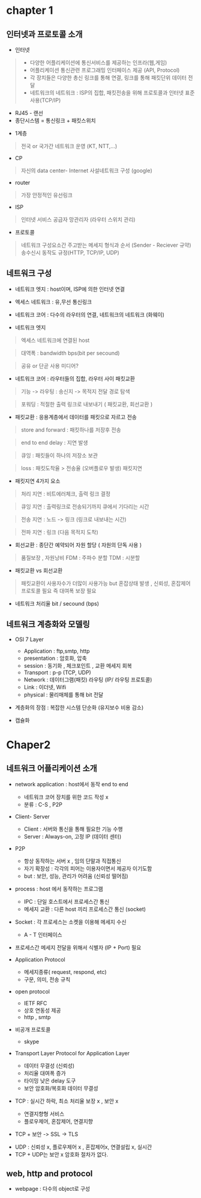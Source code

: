 # chapter 1
## 인터넷과 프로토콜 소개

- 인터넷
> - 다양한 어플리케이션에 통신서비스를 제공하는 인프라(웹,게임)
> - 어플리케이션 통신관련 프로그래밍 인터페이스 제공 (API, Protocol)
> - 각 장치들은 다양한 총신 링크를 통해 연결, 링크를 통해 패킷단위 데이터 전달
> - 네트워크의 네트워크 : ISP의 집합, 패킷전송을 위해 프로토콜과 인터넷 표준사용(TCP/IP)

* RJ45 - 랜선
* 종단시스템 = 통신링크 + 패킷스위치

- 1계층
> 전국 or 국가간 네트워크 운영 (KT, NTT,...)

- CP
> 자신의 data center- Internet 사설네트워크 구성 (google)

- router 
> 가장 안정적인 유선링크 

- ISP
> 인터넷 서비스 공급자 망관리자 (라우터 스위치 관리)

- 프로토콜
> 네트워크 구성요소간 주고받는 메세지 형식과 순서 (Sender - Reciever 규약)
> 송수신시 동작도 규정(HTTP, TCP/IP, UDP)

## 네트워크 구성

- 네트워크 엣지 : host이며, ISP에 의한 인터넷 연결
- 엑세스 네트워크 : 유,무선 통신링크
- 네트워크 코어 : 다수의 라우터의 연결, 네트워크의 네트워크 (화웨이)

- 네트워크 엣지

> 엑세스 네트워크에 연결된 host

> 대역폭 : bandwidth bps(bit per secound)

> 공유 or 단곧 사용 미디어?

- 네트워크 코어 : 라우터들의 집합, 라우터 사이 패킷교환
> 기능 -> 라우팅 : 송신지 -> 목적지 전달 경로 탐색

> 포워딩 : 적절한 출력 링크로 내보내기 ( 패킷교환, 회선교환 )

- 패킷교환 : 응용계층에서 데이터를 패킷으로 자르고 전송
> store and forward : 패킷하나를 저장후 전송

> end to end delay : 지연 발생

> 큐잉 : 패킷들이 하나의 저장소 보관

> loss :  패킷도착율 > 전송율 (오버플로우 발생) 패킷지연

- 패킷지연 4가지 요소
> 처리 지연 : 비트에러체크, 출력 링크 결정

> 큐잉 지연 : 출력링크로 전송되기까지 큐에서 기다리는 시간

> 전송 지연 : 노드 -> 링크 (링크로 내보내는 시간)

> 전파 지연 : 링크 (다음 목적지 도착)

- 회선교환 : 종단간 예약되어 자원 할당 ( 자원의 단독 사용 )
> 품질보장 , 자원낭비
> FDM : 주파수 분할
> TDM : 시분할

- 패킷교환 vs 회선교환
> 패킷교환이 사용자수가 더많이 사용가능
> but 혼잡상태 발생 , 신뢰성, 혼잡제어 프로토콜 필요
> 즉 대여폭 보장 필요

- 네트워크 처리율 bit / secound (bps)

##  네트워크 계층화와 모델링
- OSI 7 Layer
    - Application : ftp,smtp, http
    - presentation : 암호화, 압축
    - session : 동기화 , 체크포인트 , 교환 메세지 회복
    - Transport : p-p (TCP, UDP)
    - Network : 데이터그램(패킷) 라우팅 (IP/ 라우팅 프로토콜)
    - Link : 이더넷, Wifi
    - physical : 물리매체를 통해 bit 전달

- 계층화의 장점 : 복잡한 시스템 단순화 (유지보수 비용 감소)
- 캡슐화

# Chaper2
## 네트워크 어플리케이션 소개
- network application : host에서 동작 end to end
    - 네트워크 코어 장치를 위한 코드 작성 x
    - 분류 : C-S , P2P

- Client- Server
    - Client : 서버와 통신을 통해 필요한 기능 수행
    - Server : Always-on, 고정 IP (데이터 센터)

- P2P
    - 항상 동작하는 서버 x , 임의 단말과 직접통신
    - 자기 확장성 : 각각의 피어는 이용자이면서 제공자 이기도함
    - but : 보안, 성능, 관리가 어려움 (신뢰성 떨어짐)

- process : host 에서 동작하는 프로그램
    - IPC : 단일 호스트에서 프로세스간 통신
    - 메세지 교환 : 다른 host 끼리 프로세스간 통신 (socket)

- Socket : 각 프로세스는 소켓을 이용해 메세지 수신
    - A - T 인터페이스

- 프로세스간 메세지 전달을 위해서 식별자 (IP + Port) 필요

- Application Protocol
    - 메세지종류( request, respond, etc)
    - 구문, 의미, 전송 규칙

- open protocol
    - IETF RFC
    - 상호 연동성 제공 
    - http , smtp

- 비공개 프로토콜
    - skype


- Transport Layer Protocol for Application Layer
    - 데이터 무결성 (신뢰성)
    - 처리율 대여폭 증가
    - 타이밍 낮은 delay 도구
    - 보안 암호화/복호화 데이터 무결성

- TCP : 실시간 하락, 최소 처리율 보장 x , 보안 x
    - 연결지향형 서비스
    - 플로우제어, 혼잡제어, 연결지향

* TCP + 보안 -> SSL -> TLS

- UDP : 신뢰성 x, 플로우제어 x , 혼잡제어x, 연결설립 x, 실시간
- TCP + UDP는 보안 x 암호화 절차가 없다.

## web, http and protocol
- webpage : 다수의 object로 구성

